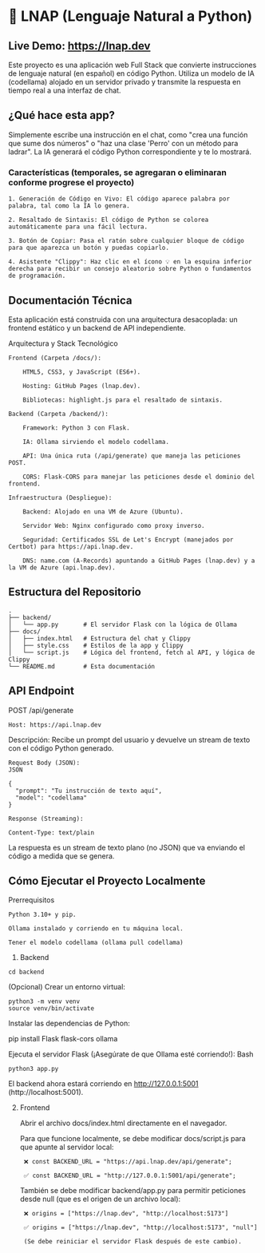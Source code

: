 # 💬 LNAP (Lenguaje Natural a Python)

## Live Demo: https://lnap.dev

Este proyecto es una aplicación web Full Stack que convierte instrucciones de lenguaje natural (en español) en código Python. Utiliza un modelo de IA (codellama) alojado en un servidor privado y transmite la respuesta en tiempo real a una interfaz de chat.

## ¿Qué hace esta app?

Simplemente escribe una instrucción en el chat, como "crea una función que sume dos números" o "haz una clase 'Perro' con un método para ladrar". La IA generará el código Python correspondiente y te lo mostrará.

### Características (temporales, se agregaran o eliminaran conforme progrese el proyecto)

    1. Generación de Código en Vivo: El código aparece palabra por palabra, tal como la IA lo genera.

    2. Resaltado de Sintaxis: El código de Python se colorea automáticamente para una fácil lectura.

    3. Botón de Copiar: Pasa el ratón sobre cualquier bloque de código para que aparezca un botón y puedas copiarlo.

    4. Asistente "Clippy": Haz clic en el ícono 💡 en la esquina inferior derecha para recibir un consejo aleatorio sobre Python o fundamentos de programación.

## Documentación Técnica

Esta aplicación está construida con una arquitectura desacoplada: un frontend estático y un backend de API independiente.

Arquitectura y Stack Tecnológico

    Frontend (Carpeta /docs/):

        HTML5, CSS3, y JavaScript (ES6+).

        Hosting: GitHub Pages (lnap.dev).

        Bibliotecas: highlight.js para el resaltado de sintaxis.

    Backend (Carpeta /backend/):

        Framework: Python 3 con Flask.

        IA: Ollama sirviendo el modelo codellama.

        API: Una única ruta (/api/generate) que maneja las peticiones POST.

        CORS: Flask-CORS para manejar las peticiones desde el dominio del frontend.

    Infraestructura (Despliegue):

        Backend: Alojado en una VM de Azure (Ubuntu).

        Servidor Web: Nginx configurado como proxy inverso.

        Seguridad: Certificados SSL de Let's Encrypt (manejados por Certbot) para https://api.lnap.dev.

        DNS: name.com (A-Records) apuntando a GitHub Pages (lnap.dev) y a la VM de Azure (api.lnap.dev).

## Estructura del Repositorio
```
.
├── backend/
│   └── app.py       # El servidor Flask con la lógica de Ollama
├── docs/
│   ├── index.html   # Estructura del chat y Clippy
│   ├── style.css    # Estilos de la app y Clippy
│   └── script.js    # Lógica del frontend, fetch al API, y lógica de Clippy
└── README.md        # Esta documentación
```

## API Endpoint

POST /api/generate

    Host: https://api.lnap.dev

  Descripción: Recibe un prompt del usuario y devuelve un stream de texto con el código Python generado.

    Request Body (JSON):
    JSON

    {
      "prompt": "Tu instrucción de texto aquí",
      "model": "codellama"
    }

    Response (Streaming):

    Content-Type: text/plain

  La respuesta es un stream de texto plano (no JSON) que va enviando el código a medida que se genera.

## Cómo Ejecutar el Proyecto Localmente

Prerrequisitos

    Python 3.10+ y pip.

    Ollama instalado y corriendo en tu máquina local.

    Tener el modelo codellama (ollama pull codellama)

1. Backend

`cd backend`

(Opcional) Crear un entorno virtual:

    python3 -m venv venv
    source venv/bin/activate

Instalar las dependencias de Python:

pip install Flask flask-cors ollama

Ejecuta el servidor Flask (¡Asegúrate de que Ollama esté corriendo!):
Bash

    python3 app.py

  El backend ahora estará corriendo en http://127.0.0.1:5001 (http://localhost:5001).

2. Frontend

    Abrir el archivo docs/index.html directamente en el navegador.

    Para que funcione localmente, se debe modificar docs/script.js para que apunte al servidor local:

        ❌ const BACKEND_URL = "https://api.lnap.dev/api/generate";

        ✅ const BACKEND_URL = "http://127.0.0.1:5001/api/generate";

    También se debe modificar backend/app.py para permitir peticiones desde null (que es el origen de un archivo local):

        ❌ origins = ["https://lnap.dev", "http://localhost:5173"]

        ✅ origins = ["https://lnap.dev", "http://localhost:5173", "null"]

        (Se debe reiniciar el servidor Flask después de este cambio).
